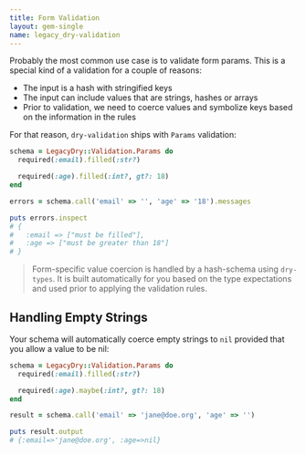 ```yaml
---
title: Form Validation
layout: gem-single
name: legacy_dry-validation
---
```


Probably the most common use case is to validate form params. This is a special kind of a validation for a couple of reasons:

* The input is a hash with stringified keys
* The input can include values that are strings, hashes or arrays
* Prior to validation, we need to coerce values and symbolize keys based on the information in the rules

For that reason, `dry-validation` ships with `Params` validation:

``` ruby
schema = LegacyDry::Validation.Params do
  required(:email).filled(:str?)

  required(:age).filled(:int?, gt?: 18)
end

errors = schema.call('email' => '', 'age' => '18').messages

puts errors.inspect
# {
#   :email => ["must be filled"],
#   :age => ["must be greater than 18"]
# }
```

> Form-specific value coercion is handled by a hash-schema using `dry-types`. It is built automatically for you based on the type expectations and used prior to applying the validation rules.

## Handling Empty Strings

Your schema will automatically coerce empty strings to `nil` provided that you allow a value to be nil:

``` ruby
schema = LegacyDry::Validation.Params do
  required(:email).filled(:str?)

  required(:age).maybe(:int?, gt?: 18)
end

result = schema.call('email' => 'jane@doe.org', 'age' => '')

puts result.output
# {:email=>'jane@doe.org', :age=>nil}
```
